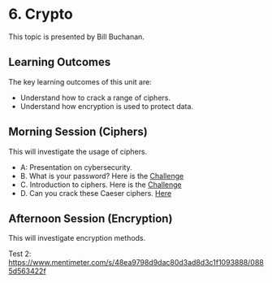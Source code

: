 # 6. Crypto
This topic is presented by Bill Buchanan.

## Learning Outcomes
The key learning outcomes of this unit are:

* Understand how to crack a range of ciphers.
* Understand how encryption is used to protect data.

## Morning Session (Ciphers)
This will investigate the usage of ciphers.

* A: Presentation on cybersecurity.
* B. What is your password? Here is the [Challenge](https://www.menti.com/453d44h63a")
* C. Introduction to ciphers. Here is the [Challenge](https://asecuritysite.com/challenges")
* D. Can you crack these Caeser ciphers. [Here](http://asecuritysite.com/tests/tests?sortBy=caesar)


## Afternoon Session (Encryption)
This will investigate encryption methods.

Test 2: https://www.mentimeter.com/s/48ea9798d9dac80d3ad8d3c1f1093888/0885d563422f



